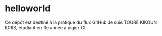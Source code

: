 # helloworld
Ce dépôt est destiné à la pratique du flux GitHub
Je suis TOURE KIKOUN IDRIS, étudiant en 3e année à pigier CI
